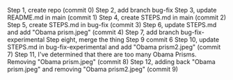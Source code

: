 Step 1, create repo (commit 0)
Step 2, add branch bug-fix
Step 3, update README.md in main (commit 1)
Step 4, create STEPS.md in main (commit 2)
Step 5, create STEPS.md in bug-fix (commit 3)
Step 6, update STEPS.md and add "Obama prism.jpeg" (commit 4)
Step 7, add branch bug-fix-experimental
Step eight, merge the thing
Step 9 commit 6
Step 10, update STEPS.md in bug-fix-experimental and add "Obama prism2.jpeg" (commit 7)
Step 11, I've determined that there are too many Obama Prisms. Removing "Obama prism.jpeg" (commit 8)
Step 12, adding back "Obama prism.jpeg" and removing "Obama prism2.jpeg" (commit 9)